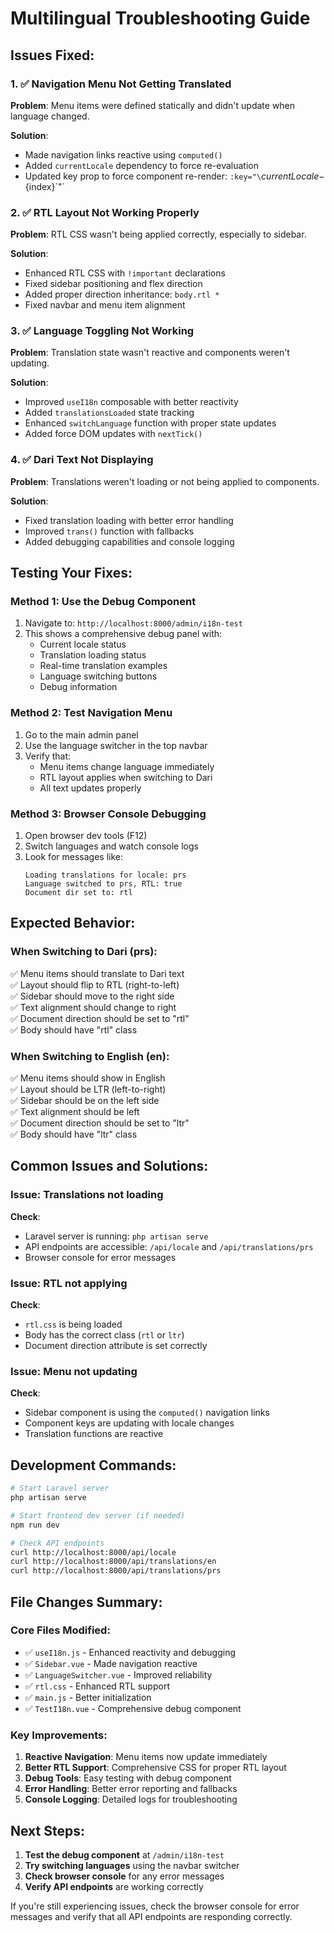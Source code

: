 # Multilingual Troubleshooting Guide

## Issues Fixed:

### 1. ✅ Navigation Menu Not Getting Translated
**Problem**: Menu items were defined statically and didn't update when language changed.

**Solution**: 
- Made navigation links reactive using `computed()` 
- Added `currentLocale` dependency to force re-evaluation
- Updated key prop to force component re-render: `:key="\`${currentLocale}-${index}\`"`

### 2. ✅ RTL Layout Not Working Properly  
**Problem**: RTL CSS wasn't being applied correctly, especially to sidebar.

**Solution**:
- Enhanced RTL CSS with `!important` declarations
- Fixed sidebar positioning and flex direction
- Added proper direction inheritance: `body.rtl *`
- Fixed navbar and menu item alignment

### 3. ✅ Language Toggling Not Working
**Problem**: Translation state wasn't reactive and components weren't updating.

**Solution**:
- Improved `useI18n` composable with better reactivity
- Added `translationsLoaded` state tracking
- Enhanced `switchLanguage` function with proper state updates
- Added force DOM updates with `nextTick()`

### 4. ✅ Dari Text Not Displaying
**Problem**: Translations weren't loading or not being applied to components.

**Solution**:
- Fixed translation loading with better error handling
- Improved `trans()` function with fallbacks
- Added debugging capabilities and console logging

## Testing Your Fixes:

### Method 1: Use the Debug Component
1. Navigate to: `http://localhost:8000/admin/i18n-test`
2. This shows a comprehensive debug panel with:
   - Current locale status
   - Translation loading status
   - Real-time translation examples
   - Language switching buttons
   - Debug information

### Method 2: Test Navigation Menu
1. Go to the main admin panel
2. Use the language switcher in the top navbar
3. Verify that:
   - Menu items change language immediately
   - RTL layout applies when switching to Dari
   - All text updates properly

### Method 3: Browser Console Debugging
1. Open browser dev tools (F12)
2. Switch languages and watch console logs
3. Look for messages like:
   ```
   Loading translations for locale: prs
   Language switched to prs, RTL: true
   Document dir set to: rtl
   ```

## Expected Behavior:

### When Switching to Dari (prs):
✅ Menu items should translate to Dari text  
✅ Layout should flip to RTL (right-to-left)  
✅ Sidebar should move to the right side  
✅ Text alignment should change to right  
✅ Document direction should be set to "rtl"  
✅ Body should have "rtl" class  

### When Switching to English (en):
✅ Menu items should show in English  
✅ Layout should be LTR (left-to-right)  
✅ Sidebar should be on the left side  
✅ Text alignment should be left  
✅ Document direction should be set to "ltr"  
✅ Body should have "ltr" class  

## Common Issues and Solutions:

### Issue: Translations not loading
**Check**: 
- Laravel server is running: `php artisan serve`
- API endpoints are accessible: `/api/locale` and `/api/translations/prs`
- Browser console for error messages

### Issue: RTL not applying
**Check**:
- `rtl.css` is being loaded
- Body has the correct class (`rtl` or `ltr`)
- Document direction attribute is set correctly

### Issue: Menu not updating
**Check**:
- Sidebar component is using the `computed()` navigation links
- Component keys are updating with locale changes
- Translation functions are reactive

## Development Commands:

```bash
# Start Laravel server
php artisan serve

# Start frontend dev server (if needed)
npm run dev

# Check API endpoints
curl http://localhost:8000/api/locale
curl http://localhost:8000/api/translations/en
curl http://localhost:8000/api/translations/prs
```

## File Changes Summary:

### Core Files Modified:
- ✅ `useI18n.js` - Enhanced reactivity and debugging
- ✅ `Sidebar.vue` - Made navigation reactive
- ✅ `LanguageSwitcher.vue` - Improved reliability
- ✅ `rtl.css` - Enhanced RTL support
- ✅ `main.js` - Better initialization
- ✅ `TestI18n.vue` - Comprehensive debug component

### Key Improvements:
1. **Reactive Navigation**: Menu items now update immediately
2. **Better RTL Support**: Comprehensive CSS for proper RTL layout
3. **Debug Tools**: Easy testing with debug component
4. **Error Handling**: Better error reporting and fallbacks
5. **Console Logging**: Detailed logs for troubleshooting

## Next Steps:

1. **Test the debug component** at `/admin/i18n-test`
2. **Try switching languages** using the navbar switcher
3. **Check browser console** for any error messages
4. **Verify API endpoints** are working correctly

If you're still experiencing issues, check the browser console for error messages and verify that all API endpoints are responding correctly.